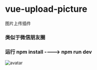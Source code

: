 # vue-upload-picture
图片上传插件
### 类似于微信朋友圈

### 运行 npm  install   ---->   npm run dev


![avatar](64596f4d-a7b5-4aa6-a49c-fe05df2bb850.gif)
